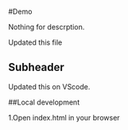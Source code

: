 #Demo

Nothing for descrption.

Updated this file 

## Subheader 

Updated this on VScode.

##Local development

1.Open index.html in your browser